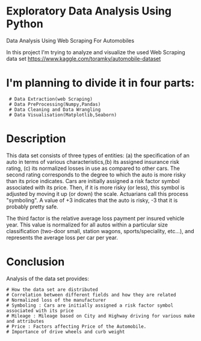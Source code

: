 # Exploratory Data Analysis Using Python
 Data Analysis Using Web Scraping For Automobiles
 
 In this project I'm trying to analyze and visualize the used Web Scraping data set 
 https://www.kaggle.com/toramky/automobile-dataset

# I'm planning to divide it in four parts:

     # Data Extraction(web Scraping)
     # Data PreProcessing(Numpy,Pandas)
     # Data Cleaning and Data Wrangling
     # Data Visualisation(Matplotlib,Seaborn)

# Description

 This data set consists of three types of entities:
    (a) the specification of an auto in terms of various characteristics,(b) its assigned insurance risk rating, (c) its normalized losses in use as compared to other cars. The second rating corresponds to the degree to which the auto is more risky than its price indicates. Cars are initially assigned a risk factor symbol associated with its price. Then, if it is more risky (or less), this symbol is adjusted by moving it up (or down) the scale. Actuarians call this process "symboling". A value of +3 indicates that the auto is risky, -3 that it is probably pretty safe.

The third factor is the relative average loss payment per insured vehicle year. This value is normalized for all autos within a particular size classification (two-door small, station wagons, sports/speciality, etc...), and represents the average loss per car per year.


# Conclusion

 Analysis of the data set provides:

    # How the data set are distributed
    # Correlation between different fields and how they are related
    # Normalized loss of the manufacturer
    # Symboling : Cars are initially assigned a risk factor symbol associated with its price
    # Mileage : Mileage based on City and Highway driving for various make and attributes
    # Price : Factors affecting Price of the Automobile.
    # Importance of drive wheels and curb weight
